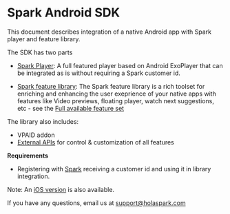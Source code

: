 # Spark Android SDK

This document describes integration of a native Android app with Spark player and feature library.

The SDK has two parts

- [Spark Player](https://github.com/hola/spark_android_sdk/blob/master/player):
  A full featured player based on Android ExoPlayer that can be integrated as is without requiring a Spark customer id.

- [Spark feature library](https://github.com/hola/spark_android_sdk/blob/master/lib):
The Spark feature library is a rich toolset for enriching and enhancing the user exeprience of your native apps with features like Video previews, floating player, watch next suggestions, etc - see the [Full available feature set](https://holaspark.com) 

The library also includes:
- VPAID addon 
- [External APIs](https://docs.google.com/document/d/1Rh8TWTDyBdkLnnr4RVnRNZ1bSltT5NIn5dcNpdxxdQE/edit#heading=h.uo3s9j23kuim) for control & customization of all features

**Requirements**
- Registering with [Spark](https://holaspark.com) receiving a customer id and using it in library integration.

Note: An [iOS version](https://github.com/hola/spark_ios_sdk) is also available.

If you have any questions, email us at support@holaspark.com

